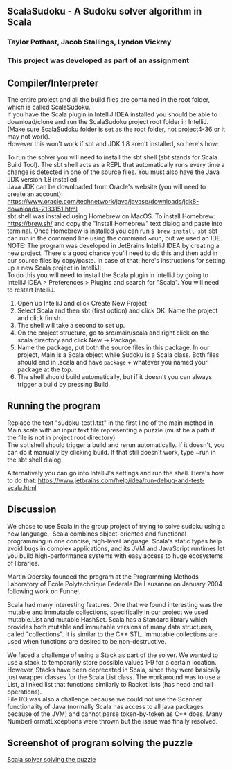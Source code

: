## ScalaSudoku - A Sudoku solver algorithm in Scala
### Taylor Pothast, Jacob Stallings, Lyndon Vickrey
  
  
### This project was developed as part of an assignment


## Compiler/Interpreter

The entire project and all the build files are contained in the root folder, which is called ScalaSudoku.  
If you have the Scala plugin in IntelliJ IDEA installed you should be able to download/clone and run the ScalaSudoku project root folder in IntelliJ. (Make sure ScalaSudoku folder is set as the root folder, not project4-36 or it may not work).  
However this won't work if sbt and JDK 1.8 aren't installed, so here's how:

To run the solver you will need to install the sbt shell (sbt stands for Scala Build Tool). The sbt shell acts as a REPL that automatically runs every time a change is detected in one of the source files. You must also have the Java JDK version 1.8 installed.  
Java JDK can be downloaded from Oracle's website (you will need to create an account): https://www.oracle.com/technetwork/java/javase/downloads/jdk8-downloads-2133151.html  
sbt shell was installed using Homebrew on MacOS. To install Homebrew: https://brew.sh/ and copy the "Install Homebrew" text dialog and paste into terminal.
Once Homebrew is installed you can run `$ brew install sbt`
sbt can run in the command line using the command ~run, but we used an IDE. 
NOTE: The program was developed in JetBrains IntelliJ IDEA by creating a new project. There's a good chance you'll need to do this and then add in our source files by copy/paste. In case of that: here's instructions for setting up a new Scala project in IntelliJ:  
To do this you will need to install the Scala plugin in IntelliJ by going to IntelliJ IDEA > Preferences > Plugins and search for "Scala". You will need to restart IntelliJ.  

1. Open up IntelliJ and click Create New Project  
2. Select Scala and then sbt (first option) and click OK. Name the project and click finish.  
3. The shell will take a second to set up.
4. On the project structure, go to src/main/scala and right click on the scala directory and click New -> Package.  
5. Name the package, put both the source files in this package. In our project, Main is a Scala object while Sudoku is a Scala class. Both files should end in .scala and have `package` + whatever you named your package at the top.  
6. The shell should build automatically, but if it doesn't you can always trigger a bulid by pressing Build.  

## Running the program

Replace the text "sudoku-test1.txt" in the first line of the main method in Main.scala with an input text file representing a puzzle (must be a path if the file is not in project root directory)  
The sbt shell should trigger a build and rerun automatically. If it doesn't, you can do it manually by clicking build. If that still doesn't work, type ~run in the sbt shell dialog.  

Alternatively you can go into IntelliJ's settings and run the shell. Here's how to do that: https://www.jetbrains.com/help/idea/run-debug-and-test-scala.html  


## Discussion  
We chose to use Scala in the group project of trying to solve sudoku using a new language.  Scala combines object-oriented and functional programming in one concise, high-level language. Scala's static types help avoid bugs in complex applications, and its JVM and JavaScript runtimes let you build high-performance systems with easy access to huge ecosystems of libraries. 

Martin Odersky founded the program at the Programming Methods Laboratory of Ecole Polytechnique Federale De Lausanne on January 2004 following work on Funnel. 

Scala had many interesting features. One that we found interesting was the mutable and immutable collections, specifically in our project we used mutable.List and mutable.HashSet. Scala has a Standard library which provides both mutable and immutable versions of many data structures, called "collections". It is similar to the C++ STL. Immutable collections are used when functions are desired to be non-destructive.

We faced a challenge of using a Stack as part of the solver. We wanted to use a stack to temporarily store possible values 1-9 for a certain location. However, Stacks have been deprecated in Scala, since they were basically just wrapper classes for the Scala List class. The workaround was to use a List, a linked list that functions similarly to Racket lists (has head and tail operations).  
File I/O was also a challenge because we could not use the Scanner functionality of Java (normally Scala has access to all java packages because of the JVM) and cannot parse token-by-token as C++ does. Many NumberFormatExceptions were thrown but the issue was finally resolved.  



## Screenshot of program solving the puzzle
[Scala solver solving the puzzle](ScalaSudoku-solver-screenshot.png)
